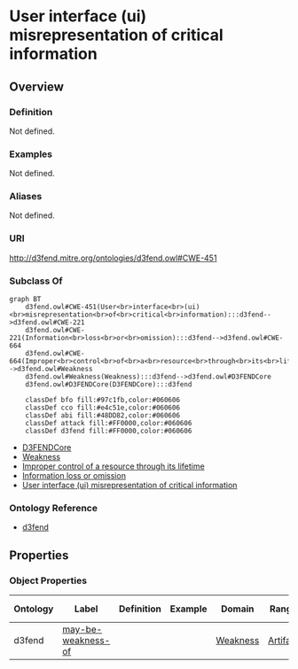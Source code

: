 # User interface (ui) misrepresentation of critical information

## Overview

### Definition
Not defined.

### Examples
Not defined.

### Aliases
Not defined.

### URI
http://d3fend.mitre.org/ontologies/d3fend.owl#CWE-451

### Subclass Of
```mermaid
graph BT
    d3fend.owl#CWE-451(User<br>interface<br>(ui)<br>misrepresentation<br>of<br>critical<br>information):::d3fend-->d3fend.owl#CWE-221
    d3fend.owl#CWE-221(Information<br>loss<br>or<br>omission):::d3fend-->d3fend.owl#CWE-664
    d3fend.owl#CWE-664(Improper<br>control<br>of<br>a<br>resource<br>through<br>its<br>lifetime):::d3fend-->d3fend.owl#Weakness
    d3fend.owl#Weakness(Weakness):::d3fend-->d3fend.owl#D3FENDCore
    d3fend.owl#D3FENDCore(D3FENDCore):::d3fend
    
    classDef bfo fill:#97c1fb,color:#060606
    classDef cco fill:#e4c51e,color:#060606
    classDef abi fill:#48DD82,color:#060606
    classDef attack fill:#FF0000,color:#060606
    classDef d3fend fill:#FF0000,color:#060606
```

- [D3FENDCore](/docs/ontology/reference/model/D3FENDCore/D3FENDCore.md)
- [Weakness](/docs/ontology/reference/model/D3FENDCore/Weakness/Weakness.md)
- [Improper control of a resource through its lifetime](/docs/ontology/reference/model/D3FENDCore/Weakness/Improper%20control%20of%20a%20resource%20through%20its%20lifetime/Improper%20control%20of%20a%20resource%20through%20its%20lifetime.md)
- [Information loss or omission](/docs/ontology/reference/model/D3FENDCore/Weakness/Improper%20control%20of%20a%20resource%20through%20its%20lifetime/Information%20loss%20or%20omission/Information%20loss%20or%20omission.md)
- [User interface (ui) misrepresentation of critical information](/docs/ontology/reference/model/D3FENDCore/Weakness/Improper%20control%20of%20a%20resource%20through%20its%20lifetime/Information%20loss%20or%20omission/User%20interface%20%28ui%29%20misrepresentation%20of%20critical%20information/User%20interface%20%28ui%29%20misrepresentation%20of%20critical%20information.md)


### Ontology Reference
- [d3fend](http://d3fend.mitre.org/ontologies/d3fend.owl#)

## Properties
### Object Properties
| Ontology | Label | Definition | Example | Domain | Range | Inverse Of |
|----------|-------|------------|---------|--------|-------|------------|
| d3fend | [may-be-weakness-of](http://d3fend.mitre.org/ontologies/d3fend.owl#may-be-weakness-of) |  |  | [Weakness](/docs/ontology/reference/model/D3FENDCore/Weakness/Weakness.md) | [Artifact](/docs/ontology/reference/model/D3FENDCore/Artifact/Artifact.md) | [may-have-weakness](http://d3fend.mitre.org/ontologies/d3fend.owl#may-have-weakness) |

